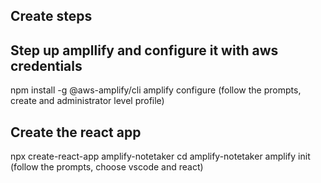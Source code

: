 ## Create steps

## Step up ampllify and configure it with aws credentials

npm install -g @aws-amplify/cli
amplify configure
(follow the prompts, create and administrator level profile)

## Create the react app

npx create-react-app amplify-notetaker
cd amplify-notetaker
amplify init
(follow the prompts, choose vscode and react)
